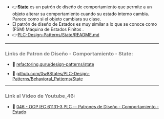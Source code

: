 - 👉[**State**](https://refactoring.guru/es/design-patterns/state) es un patrón de diseño de comportamiento que permite a un objeto alterar su comportamiento cuando su estado interno cambia. Parece como si el objeto cambiara su clase.
- El patrón de diseño de Estados es muy similar a lo que se conoce como (FSM) Máquina de Estados Finitos .
- 👉[PLC-Design-Patterns/State/README.md](https://github.com/0w8States/PLC-Design-Patterns/tree/master/Behavioral_Patterns/State)
***
### <span style="color:grey">Links de Patron de Diseño - Comportamiento - State:</span>

- 🔗 [refactoring.guru/design-patterns/state](https://refactoring.guru/es/design-patterns/state)

- 🔗 [github.com/0w8States/PLC-Design-Patterns/Behavioral_Patterns/State](https://github.com/0w8States/PLC-Design-Patterns/tree/master/Behavioral_Patterns/State)
***
### <span style="color:grey">Link al Video de Youtube_46:</span>
- 🔗 [046 - OOP IEC 61131-3 PLC -- Patrones de Diseño - Comportamiento - Estado]()